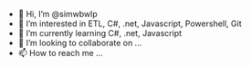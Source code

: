 - 👋 Hi, I’m @simwbwlp
- 👀 I’m interested in ETL, C#, .net, Javascript, Powershell, Git
- 🌱 I’m currently learning C#, .net, Javascript
- 💞️ I’m looking to collaborate on ...
- 📫 How to reach me ...

<!---
simwbwlp/simwbwlp is a ✨ special ✨ repository because its `README.md` (this file) appears on your GitHub profile.
You can click the Preview link to take a look at your changes.
--->
